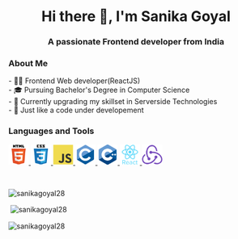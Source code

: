 <h1 align="center">Hi there 👋, I'm Sanika Goyal</h1>
<h3 align="center">A passionate Frontend developer from India</h3>

<h3 align="left">About Me</h3>
- 👩‍💻 Frontend Web developer(ReactJS)<br/>
- 🎓 Pursuing Bachelor's Degree in Computer Science<br/>
- 🌱 Currently upgrading my skillset in Serverside Technologies<br/>
- 🙂 Just like a code under developement<br/>

<h3 align="left">Languages and Tools</h3>
<p align="left"><a href="https://www.w3.org/html/" target="_blank" rel="noreferrer"> <img src="https://raw.githubusercontent.com/devicons/devicon/master/icons/html5/html5-original-wordmark.svg" alt="html5" width="40" height="40"/> </a>
  <a href="https://www.w3schools.com/css/" target="_blank" rel="noreferrer"> <img src="https://raw.githubusercontent.com/devicons/devicon/master/icons/css3/css3-original-wordmark.svg" alt="css3" width="40" height="40"/> </a>
  <a href="https://developer.mozilla.org/en-US/docs/Web/JavaScript" target="_blank" rel="noreferrer"> <img src="https://raw.githubusercontent.com/devicons/devicon/master/icons/javascript/javascript-original.svg" alt="javascript" width="40" height="40"/> </a>
  <a href="https://www.cprogramming.com/" target="_blank" rel="noreferrer"> <img src="https://raw.githubusercontent.com/devicons/devicon/master/icons/c/c-original.svg" alt="c" width="40" height="40"/> </a>
  <a href="https://www.w3schools.com/cpp/" target="_blank" rel="noreferrer"> <img src="https://raw.githubusercontent.com/devicons/devicon/master/icons/cplusplus/cplusplus-original.svg" alt="cplusplus" width="40" height="40"/> </a>
  <a href="https://reactjs.org/" target="_blank" rel="noreferrer"> <img src="https://raw.githubusercontent.com/devicons/devicon/master/icons/react/react-original-wordmark.svg" alt="react" width="40" height="40"/> </a> 
  <a href="https://redux.js.org" target="_blank" rel="noreferrer"> <img src="https://raw.githubusercontent.com/devicons/devicon/master/icons/redux/redux-original.svg" alt="redux" width="40" height="40"/> </a> </p>
<br />

<p align="left"><img align="left" src="https://github-readme-stats.vercel.app/api/top-langs?username=sanikagoyal28&show_icons=true&locale=en&layout=compact" alt="sanikagoyal28" /><br/></p>
<p>&nbsp;<img align="center" src="https://github-readme-stats.vercel.app/api?username=sanikagoyal28&show_icons=true&locale=en" alt="sanikagoyal28" /></p>
<p><img align="center" src="https://github-readme-streak-stats.herokuapp.com/?user=sanikagoyal28&" alt="sanikagoyal28" /></p>

